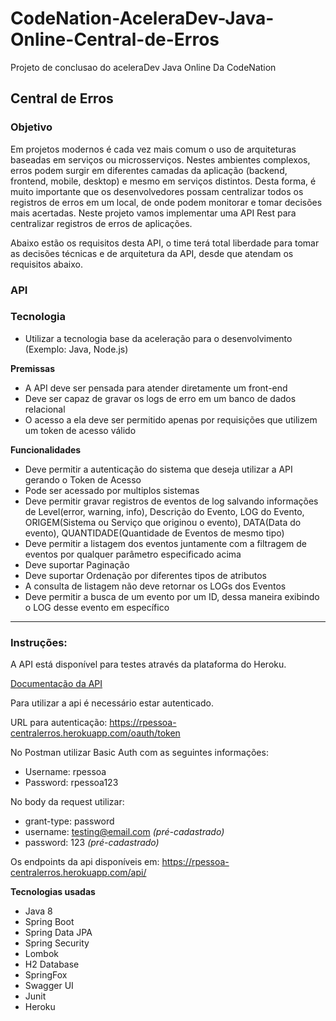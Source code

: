 # CodeNation-AceleraDev-Java-Online-Central-de-Erros
Projeto de conclusao do aceleraDev Java Online Da CodeNation

## Central de Erros

### Objetivo
Em projetos modernos é cada vez mais comum o uso de arquiteturas baseadas em serviços ou microsserviços. Nestes ambientes complexos, erros podem surgir em diferentes camadas da aplicação (backend, frontend, mobile, desktop) e mesmo em serviços distintos. Desta forma, é muito importante que os desenvolvedores possam centralizar todos os registros de erros em um local, de onde podem monitorar e tomar decisões mais acertadas. Neste projeto vamos implementar uma API Rest para centralizar registros de erros de aplicações.

Abaixo estão os requisitos desta API, o time terá total liberdade para tomar as decisões técnicas e de arquitetura da API, desde que atendam os requisitos abaixo.

### API

### Tecnologia
* Utilizar a tecnologia base da aceleração para o desenvolvimento (Exemplo: Java, Node.js)

**Premissas**&nbsp;


* A API deve ser pensada para atender diretamente um front-end
* Deve ser capaz de gravar os logs de erro em um banco de dados relacional
* O acesso a ela deve ser permitido apenas por requisições que utilizem um token de acesso válido &nbsp;

**Funcionalidades**&nbsp;
* Deve permitir a autenticação do sistema que deseja utilizar a API gerando o Token de Acesso
* Pode ser acessado por multiplos sistemas
* Deve permitir gravar registros de eventos de log salvando informações de Level(error, warning, info), Descrição do Evento, LOG do Evento, ORIGEM(Sistema ou Serviço que originou o evento), DATA(Data do evento), QUANTIDADE(Quantidade de Eventos de mesmo tipo)
* Deve permitir a listagem dos eventos juntamente com a filtragem de eventos por qualquer parâmetro especificado acima
* Deve suportar Paginação
* Deve suportar Ordenação por diferentes tipos de atributos
* A consulta de listagem não deve retornar os LOGs dos Eventos
* Deve permitir a busca de um evento por um ID, dessa maneira exibindo o LOG desse evento em específico

***


### Instruções:

A API está disponível para testes através da plataforma do Heroku.

[Documentação da API](https://rpessoa-centralerros.herokuapp.com/swagger-ui.html "SwaggerUi")

Para utilizar a api é necessário estar autenticado.

URL para autenticação: https://rpessoa-centralerros.herokuapp.com/oauth/token

No Postman utilizar Basic Auth com as seguintes informações:
- Username: rpessoa
- Password: rpessoa123

No body da request utilizar:
- grant-type: password
- username: testing@email.com _(pré-cadastrado)_
- password: 123 _(pré-cadastrado)_

Os endpoints da api disponíveis em: https://rpessoa-centralerros.herokuapp.com/api/

**Tecnologias usadas**
* Java 8
* Spring Boot
* Spring Data JPA
* Spring Security
* Lombok
* H2 Database
* SpringFox
* Swagger UI
* Junit
* Heroku
